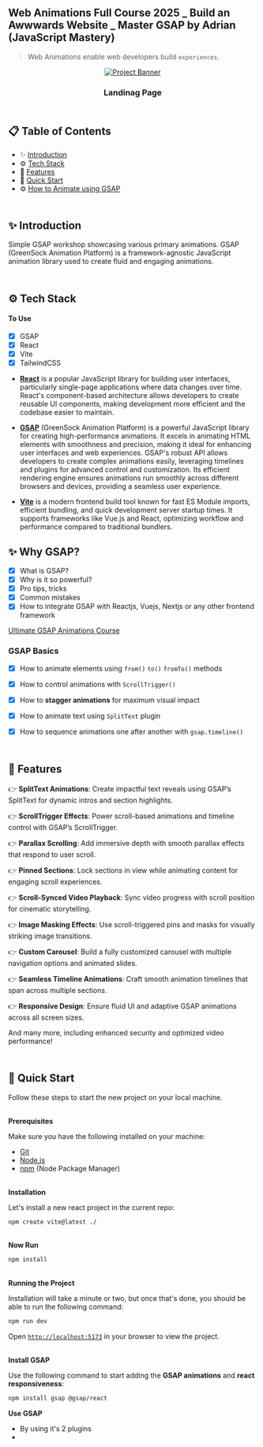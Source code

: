 ## Web Animations Full Course 2025 _ Build an Awwwards Website _ Master GSAP by Adrian (JavaScript Mastery)

> Web Animations enable web developers build `experiences`.

<div align="center">
    <a href="https://gsap-crash-course.vercel.app" target="_blank">
      <img src="public/preview.png" alt="Project Banner">
    </a>
  <h3 align="center">Landinag Page</h3>
</div>

##  <br /> 📋 <a name="table">Table of Contents</a>

- ✨ [Introduction](#introduction)
- ⚙️ [Tech Stack](#tech-stack)
- 🔋  [Features](#features)
- 🚀 [Quick Start](#quick-start)
- ⚙️ [How to Animate using GSAP](#animate-using-gsap)

##  <br /> <a name="introduction">✨ Introduction</a>

Simple GSAP workshop showcasing various primary animations. GSAP (GreenSock Animation Platform) is a framework-agnostic JavaScript animation library used to create fluid and engaging animations.


##  <br /> <a name="tech-stack">⚙️ Tech Stack</a>

#### To Use
- [x] GSAP
- [x] React
- [x] Vite
- [x] TailwindCSS

- [**React**](https://react.dev/reference/react) is a popular JavaScript library for building user interfaces, particularly single-page applications where data changes over time. React's component-based architecture allows developers to create reusable UI components, making development more efficient and the codebase easier to maintain. 

- [**GSAP**](https://gsap.com/resources/) (GreenSock Animation Platform) is a powerful JavaScript library for creating high-performance animations. It excels in animating HTML elements with smoothness and precision, making it ideal for enhancing user interfaces and web experiences. GSAP's robust API allows developers to create complex animations easily, leveraging timelines and plugins for advanced control and customization. Its efficient rendering engine ensures animations run smoothly across different browsers and devices, providing a seamless user experience.

- [**Vite**](https://vitejs.dev/guide/) is a modern frontend build tool known for fast ES Module imports, efficient bundling, and quick development server startup times. It supports frameworks like Vue.js and React, optimizing workflow and performance compared to traditional bundlers.


## ✨ Why GSAP?
- [x] What is GSAP?
- [x] Why is it so powerful?
- [x] Pro tips, tricks
- [x] Common mistakes
- [x] How to integrate GSAP with Reactjs, Vuejs, Nextjs or any other frontend framework

[Ultimate GSAP Animations Course](https://www.jsmastery.pro)


### GSAP Basics
- [x] How to animate elements using `from()` `to()` `fromTo()` methods
- [x] How to control animations with `ScrollTrigger() `
- [x] How to **stagger animations** for maximum visual impact
- [x] How to animate text using `SplitText` plugin
- [x] How to sequence animations one after another with `gsap.timeline()`


## <br /> <a name="features">🔋 Features</a>
👉 **SplitText Animations**: Create impactful text reveals using GSAP’s SplitText for dynamic intros and section highlights.

👉 **ScrollTrigger Effects**: Power scroll-based animations and timeline control with GSAP’s ScrollTrigger.

👉 **Parallax Scrolling**: Add immersive depth with smooth parallax effects that respond to user scroll.

👉 **Pinned Sections**: Lock sections in view while animating content for engaging scroll experiences.

👉 **Scroll-Synced Video Playback**: Sync video progress with scroll position for cinematic storytelling.

👉 **Image Masking Effects**: Use scroll-triggered pins and masks for visually striking image transitions.

👉 **Custom Carousel**: Build a fully customized carousel with multiple navigation options and animated slides.

👉 **Seamless Timeline Animations**: Craft smooth animation timelines that span across multiple sections.

👉 **Responsive Design**: Ensure fluid UI and adaptive GSAP animations across all screen sizes.

And many more, including enhanced security and optimized video performance!


## <br /> <a name="quick-start">🚀 Quick Start</a>


Follow these steps to start the new project on your local machine.


<br/>**Prerequisites**


Make sure you have the following installed on your machine:


- [Git](https://git-scm.com/)
- [Node.js](https://nodejs.org/en)
- [npm](https://www.npmjs.com/) (Node Package Manager)

<br/>**Installation**

Let's install a new react project in the current repo:

```bash
npm create vite@latest ./
```

<br/>**Now Run**

```bash
npm install
```

<br/>**Running the Project**

Installation will take a minute or two, but once that's done, you should be able to run the following command:

```bash
npm run dev
```

Open [`http://localhost:5173`](http://localhost:5173) in your browser to view the project.


<br/>**Install GSAP**

Use the following command to start adding the **GSAP animations** and **react responsiveness**:

```bash
npm install gsap @gsap/react
```

**Use GSAP**
- By using it's 2 plugins
- 
